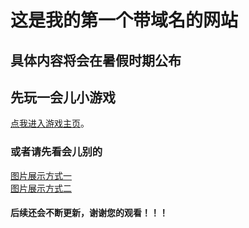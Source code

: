 # 这是我的第一个带域名的网站
## 具体内容将会在暑假时期公布

## 先玩一会儿小游戏
 [点我进入游戏主页](https://afishing.me/game.html)。

### 或者请先看会儿别的
[图片展示方式一](https://afishing.me/firstShow.html)<br>
[图片展示方式二](https://afishing.me/secondShow.html)<br>

#### 后续还会不断更新，谢谢您的观看！！！





